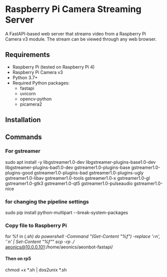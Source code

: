 # Raspberry Pi Camera Streaming Server

A FastAPI-based web server that streams video from a Raspberry Pi Camera v3 module. The stream can be viewed through any web browser.

## Requirements

- Raspberry Pi (tested on Raspberry Pi 4)
- Raspberry Pi Camera v3
- Python 3.7+
- Required Python packages:
  - fastapi
  - uvicorn
  - opencv-python
  - picamera2

## Installation

## Commands


### For gstreamer
sudo apt install -y libgstreamer1.0-dev     libgstreamer-plugins-base1.0-dev     libgstreamer-plugins-bad1.0-dev     gstreamer1.0-plugins-base     gstreamer1.0-plugins-good     gstreamer1.0-plugins-bad     gstreamer1.0-plugins-ugly     gstreamer1.0-libav     gstreamer1.0-tools     gstreamer1.0-x     gstreamer1.0-gl     gstreamer1.0-gtk3     gstreamer1.0-qt5     gstreamer1.0-pulseaudio     gstreamer1.0-nice

### for changing the pipeline settings
sudo pip install python-multipart --break-system-packages

### Copy file to Raspberry Pi
for %f in (*.sh) do powershell -Command "(Get-Content \"%f\") -replace '`r`n', '`n' | Set-Content \"%f\""
scp -rp ./* aeonics@10.0.0.101:/home/aeonics/aeonbot-fastapi/

#### Then on rp5
chmod +x *.sh | dos2unix *.sh